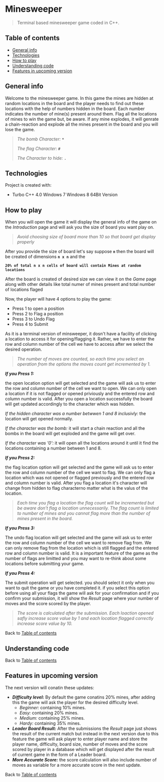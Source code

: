 # Minesweeper
> Terminal based minesweeper game coded in C++.
## Table of contents
* [General info](#general-info)
* [Technologies](#technologies)
* [How to play](#how-to-play)
* [Understanding code](#understanding-code)
* [Features in upcoming version](#features-in-upcoming-version)

## General info
Welcome to the minesweeper game. In this game the mines are hidden at random locations in the board and the player needs to find out these locations with the help of numbers hidden in the board. Each number indicates the number of mine(s) present around them. 
Flag all the locations of mines to win the game but, be aware. If any mine explodes, it will genrate a chain-reaction and explode all the mines present in the board and you will lose the game.

> _The bomb Character:_ **`*`**
>
> _The flag Character:_ **`#`**
>
> _The Character to hide:_ **`.`**
	
## Technologies
Project is created with:
* Turbo C++ 4.0 Windows 7 Windows 8 64Bit Version

## How to play
When you will open the game it will display the general info of the game on the _Introduction_ page and will ask you the size of board you want play on.
> _Avoid choosing size of board more than 10 so that board get display properly_

After you provide the size of board let's say suppose **`n`** then the board will be created of dimensions **`n x n`** and the 

**`20% of total n x n cells of board will contain Mines at random locations`**

After the board is created of desired size we can view it on the _Game_ page along with other details like total numer of mines present and total number of locations flaged

Now, the player will have 4 options to play the game:
* Press 1 to open a position
* Press 2 to Flag a position
* Press 3 to Undo Flag
* Press 4 to Submit

As it is a terminal version of minsweeper, it dosn't have a facility of clicking a location to access it for opening/flagging it. Rather, we have to enter the row and column number of the cell we have to access after we select the desired operation.

> _The number of moves are counted, so each time you select an operation from the options the moves count get incremented by 1._

**_If you Press 1:_**

the open location option will get selected and the game will ask us to enter the row and column number of the cell we want to open. We can only open a location if it is not flagged or opened priviously and the entered row and column number is valid.
After you open a location successfully the board will get updated accordingly to the character which was hidden.

_If the hidden character was a number betwwen 1 and 8 inclusivly:_
the location will get opened normally.

_If the character was the bomb:_
it will start a chain reaction and all the bombs in the board will get exploded and the game will get over.

_If the character was '0':_
it will open all the locations around it until it find the locations containing a number between 1 and 8.

**_If you Press 2:_**

the flag location option will get selected and the game will ask us to enter the row and column number of the cell we want to flag. We can only flag a location which was not opened or flagged previously and the entered row and column number is valid.
After you flag a location it's character will change from hidden to flag characterno matter what is the valus of the location.
> _Each time you flag a location the flag count will be incremented but be aware don't flag a location unnecessarily. The flag count is limited to number of mines and you cannot flag more than the number of mines present in the board._

**_If you Press 3:_**

The undo flag location will get selected and the game will ask us to enter the row and column number of the cell we want to remove flag from. We can only remove flag from the location which is still flagged and the entered row and column number is valid. It is a important feature of the game as the number of flags are limitted and you may want to re-think about some locations before submitting your game.

**_If you Press 4:_**

The submit operation will get selected. you should select it only when you want to quit the game or you have completed it. if you select this option before using all your flags the game will ask for your confirmation and if you confirm your submission, it will show the _Result_ page where your number of moves and the score scored by the player.
> _The score is calculated after the submission. Each loaction opened safly increase score value by 1 and each location flagged correctly increase score value by 10._

Back to [Table of contents](#table-of-contents)

## Understanding code


Back to [Table of contents](#table-of-contents)

## Features in upcoming version
The next version will conatin these updates:
*  **_Difficulty level:_** By default the game conatins 20% mines, after adding this the game will ask the player for the desired difficulty level.
	* _Beginner:_ containing 10% mines.
	* _Easy:_ containing 20% mines.
	* _Medium:_ containing 25% mines.
	* _Hardy:_ containing 35% mines.
* **_Leader Board Result:_** After the submissions the _Result_ page just shows the result of the current match but instead in the next version due to this feature the game will ask player to enter player name and store the player name, difficulty, board size, number of moves and the score scored by player in a database which will get displayed after the result of current game in the form of a Leader board.
* **_More Accurate Score:_** the score calculation will also include number of moves as variable for a more accurate score in the next update.  

Back to [Table of contents](#table-of-contents)
